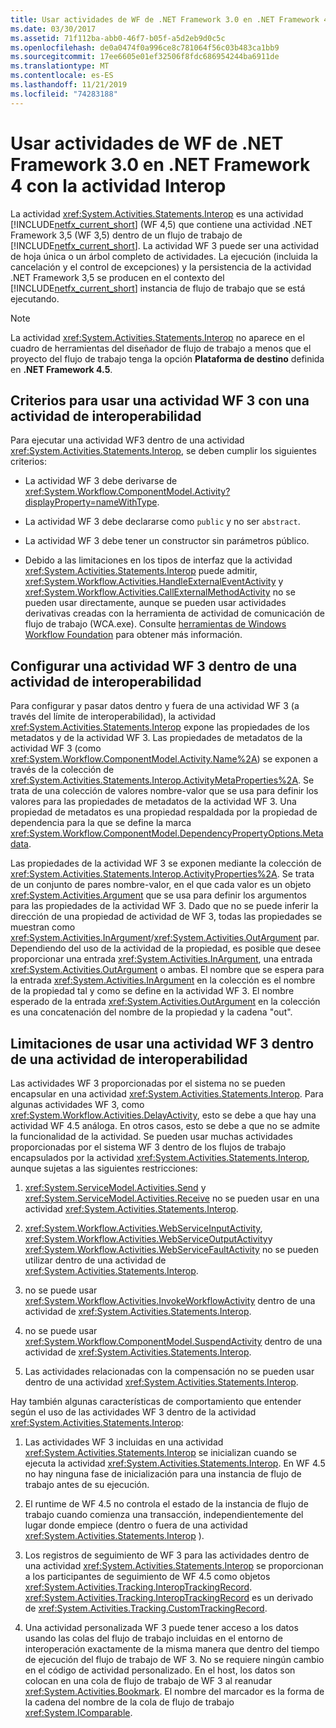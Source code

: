 ```yaml
---
title: Usar actividades de WF de .NET Framework 3.0 en .NET Framework 4 con la actividad Interop
ms.date: 03/30/2017
ms.assetid: 71f112ba-abb0-46f7-b05f-a5d2eb9d0c5c
ms.openlocfilehash: de0a0474f0a996ce8c781064f56c03b483ca1bb9
ms.sourcegitcommit: 17ee6605e01ef32506f8fdc686954244ba6911de
ms.translationtype: MT
ms.contentlocale: es-ES
ms.lasthandoff: 11/21/2019
ms.locfileid: "74283188"
---
```

# <a name="using-net-framework-30-wf-activities-in-net-framework-4-with-the-interop-activity"></a>Usar actividades de WF de .NET Framework 3.0 en .NET Framework 4 con la actividad Interop
La actividad <xref:System.Activities.Statements.Interop> es una actividad [!INCLUDE[netfx_current_short](../../../includes/netfx-current-short-md.md)] (WF 4,5) que contiene una actividad .NET Framework 3,5 (WF 3,5) dentro de un flujo de trabajo de [!INCLUDE[netfx_current_short](../../../includes/netfx-current-short-md.md)]. La actividad WF 3 puede ser una actividad de hoja única o un árbol completo de actividades. La ejecución (incluida la cancelación y el control de excepciones) y la persistencia de la actividad .NET Framework 3,5 se producen en el contexto del [!INCLUDE[netfx_current_short](../../../includes/netfx-current-short-md.md)] instancia de flujo de trabajo que se está ejecutando.  
  
> [!NOTE]
> La actividad <xref:System.Activities.Statements.Interop> no aparece en el cuadro de herramientas del diseñador de flujo de trabajo a menos que el proyecto del flujo de trabajo tenga la opción **Plataforma de destino** definida en **.NET Framework 4.5**.  
  
## <a name="criteria-for-using-a-wf-3-activity-with-an-interop-activity"></a>Criterios para usar una actividad WF 3 con una actividad de interoperabilidad  
 Para ejecutar una actividad WF3 dentro de una actividad <xref:System.Activities.Statements.Interop>, se deben cumplir los siguientes criterios:  
  
- La actividad WF 3 debe derivarse de <xref:System.Workflow.ComponentModel.Activity?displayProperty=nameWithType>.  
  
- La actividad WF 3 debe declararse como `public` y no ser `abstract`.  
  
- La actividad WF 3 debe tener un constructor sin parámetros público.  
  
- Debido a las limitaciones en los tipos de interfaz que la actividad <xref:System.Activities.Statements.Interop> puede admitir, <xref:System.Workflow.Activities.HandleExternalEventActivity> y <xref:System.Workflow.Activities.CallExternalMethodActivity> no se pueden usar directamente, aunque se pueden usar actividades derivativas creadas con la herramienta de actividad de comunicación de flujo de trabajo (WCA.exe). Consulte [herramientas de Windows Workflow Foundation](https://go.microsoft.com/fwlink/?LinkId=178889) para obtener más información.  
  
## <a name="configuring-a-wf-3-activity-within-an-interop-activity"></a>Configurar una actividad WF 3 dentro de una actividad de interoperabilidad  
 Para configurar y pasar datos dentro y fuera de una actividad WF 3 (a través del límite de interoperabilidad), la actividad <xref:System.Activities.Statements.Interop> expone las propiedades de los metadatos y de la actividad WF 3. Las propiedades de metadatos de la actividad WF 3 (como <xref:System.Workflow.ComponentModel.Activity.Name%2A>) se exponen a través de la colección de <xref:System.Activities.Statements.Interop.ActivityMetaProperties%2A>. Se trata de una colección de valores nombre-valor que se usa para definir los valores para las propiedades de metadatos de la actividad WF 3. Una propiedad de metadatos es una propiedad respaldada por la propiedad de dependencia para la que se define la marca <xref:System.Workflow.ComponentModel.DependencyPropertyOptions.Metadata>.  
  
 Las propiedades de la actividad WF 3 se exponen mediante la colección de <xref:System.Activities.Statements.Interop.ActivityProperties%2A>. Se trata de un conjunto de pares nombre-valor, en el que cada valor es un objeto <xref:System.Activities.Argument> que se usa para definir los argumentos para las propiedades de la actividad WF 3. Dado que no se puede inferir la dirección de una propiedad de actividad de WF 3, todas las propiedades se muestran como <xref:System.Activities.InArgument>/<xref:System.Activities.OutArgument> par. Dependiendo del uso de la actividad de la propiedad, es posible que desee proporcionar una entrada <xref:System.Activities.InArgument>, una entrada <xref:System.Activities.OutArgument> o ambas. El nombre que se espera para la entrada <xref:System.Activities.InArgument> en la colección es el nombre de la propiedad tal y como se define en la actividad WF 3. El nombre esperado de la entrada <xref:System.Activities.OutArgument> en la colección es una concatenación del nombre de la propiedad y la cadena "out".  
  
## <a name="limitations-of-using-a-wf-3-activity-within-an-interop-activity"></a>Limitaciones de usar una actividad WF 3 dentro de una actividad de interoperabilidad  
 Las actividades WF 3 proporcionadas por el sistema no se pueden encapsular en una actividad <xref:System.Activities.Statements.Interop>. Para algunas actividades WF 3, como <xref:System.Workflow.Activities.DelayActivity>, esto se debe a que hay una actividad WF 4.5 análoga. En otros casos, esto se debe a que no se admite la funcionalidad de la actividad. Se pueden usar muchas actividades proporcionadas por el sistema WF 3 dentro de los flujos de trabajo encapsulados por la actividad <xref:System.Activities.Statements.Interop>, aunque sujetas a las siguientes restricciones:  
  
1. <xref:System.ServiceModel.Activities.Send> y <xref:System.ServiceModel.Activities.Receive> no se pueden usar en una actividad <xref:System.Activities.Statements.Interop>.  
  
2. <xref:System.Workflow.Activities.WebServiceInputActivity>, <xref:System.Workflow.Activities.WebServiceOutputActivity>y <xref:System.Workflow.Activities.WebServiceFaultActivity> no se pueden utilizar dentro de una actividad de <xref:System.Activities.Statements.Interop>.  
  
3. no se puede usar <xref:System.Workflow.Activities.InvokeWorkflowActivity> dentro de una actividad de <xref:System.Activities.Statements.Interop>.  
  
4. no se puede usar <xref:System.Workflow.ComponentModel.SuspendActivity> dentro de una actividad de <xref:System.Activities.Statements.Interop>.  
  
5. Las actividades relacionadas con la compensación no se pueden usar dentro de una actividad <xref:System.Activities.Statements.Interop>.  
  
 Hay también algunas características de comportamiento que entender según el uso de las actividades WF 3 dentro de la actividad <xref:System.Activities.Statements.Interop>:  
  
1. Las actividades WF 3 incluidas en una actividad <xref:System.Activities.Statements.Interop> se inicializan cuando se ejecuta la actividad <xref:System.Activities.Statements.Interop>. En WF 4.5 no hay ninguna fase de inicialización para una instancia de flujo de trabajo antes de su ejecución.  
  
2. El runtime de WF 4.5 no controla el estado de la instancia de flujo de trabajo cuando comienza una transacción, independientemente del lugar donde empiece (dentro o fuera de una actividad <xref:System.Activities.Statements.Interop> ).  
  
3. Los registros de seguimiento de WF 3 para las actividades dentro de una actividad <xref:System.Activities.Statements.Interop> se proporcionan a los participantes de seguimiento de WF 4.5 como objetos <xref:System.Activities.Tracking.InteropTrackingRecord>. <xref:System.Activities.Tracking.InteropTrackingRecord> es un derivado de <xref:System.Activities.Tracking.CustomTrackingRecord>.  
  
4. Una actividad personalizada WF 3 puede tener acceso a los datos usando las colas del flujo de trabajo incluidas en el entorno de interoperación exactamente de la misma manera que dentro del tiempo de ejecución del flujo de trabajo de WF 3. No se requiere ningún cambio en el código de actividad personalizado. En el host, los datos son colocan en una cola de flujo de trabajo de WF 3 al reanudar <xref:System.Activities.Bookmark>. El nombre del marcador es la forma de la cadena del nombre de la cola de flujo de trabajo <xref:System.IComparable>.
